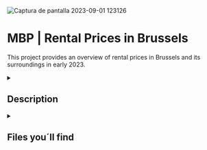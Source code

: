 
![Captura de pantalla 2023-09-01 123126](https://github.com/larahdm2/Mid-Bootcamp-Project/assets/138598135/3688e5ae-97ad-495f-9396-96fd553a6230)

# MBP | Rental Prices in Brussels

This project provides an overview of rental prices in Brussels and its surroundings in early 2023.


</details>

<details>
  <summary>
   <h2>Description</h2>
  </summary>

This data has been extracted from: https://www.kaggle.com/datasets/mathiassteilen/monthly-rent-of-rented-flats-in-brussels.

During the cleaning process, we focused on the center of the map and excluded areas in Belgium with limited information.
 
  <br>
  
![Captura de pantalla 2023-09-01 123251](https://github.com/larahdm2/Mid-Bootcamp-Project/assets/138598135/82bae658-9d96-429d-bed9-c60fba72a4e9)

  <br>

The dataset included numerous features, which we processed to generate the final ones.



<br>
<hr> 

</details>

<details>
  <summary>
   <h2>Files you´ll find</h2>
  </summary>

  The work is divided in 3 notebooks: cleaning, EDA and modelling.
  
  There is also a copy of the presentation, and the dataset in csv.
  
  This is the link to the Tableau work:
  https://public.tableau.com/views/Mid-Bootcamp-Project_16938119255840/location?:language=en-US&publish=yes&:display_count=n&:origin=viz_share_link
